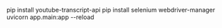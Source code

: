 pip install youtube-transcript-api
pip install selenium webdriver-manager
uvicorn app.main:app --reload

